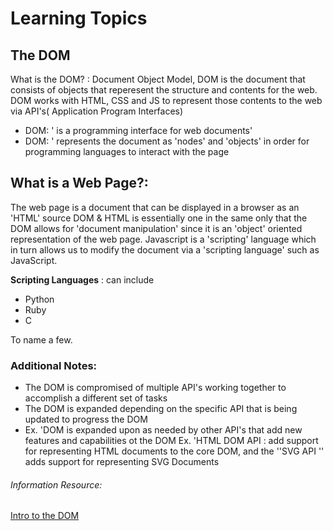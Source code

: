 # Learning Topics
## The DOM

What is the DOM? : Document Object Model, DOM is the document that consists of objects that reperesent the structure and contents for the web. DOM works with HTML, CSS and JS to represent those contents to the web via API's( Application Program Interfaces)

* DOM: ' is a programming interface for web documents'
* DOM: ' represents the document as 'nodes' and 'objects' in order for programming languages to interact with the page

## What is a Web Page?: 

The web page is a document that can be displayed in a browser as an 'HTML' source
DOM & HTML is essentially one in the same only that the DOM allows for 'document manipulation' since it is an 'object' oriented representation of the web page. Javascript is a 'scripting' language which in turn allows us to modify the document via a 'scripting language' such as JavaScript.

**Scripting Languages** : can include
* Python
* Ruby
* C

To name a few. 
### Additional Notes: 

* The DOM is compromised of multiple API's working together to accomplish a different set of tasks
* The DOM is expanded depending on the specific API that is being updated to progress the DOM
* Ex. 'DOM is expanded upon as needed by other API's that add new features and capabilities ot the DOM
Ex. 'HTML DOM API : add support for representing HTML documents to the core DOM, and the ''SVG API '' adds support for representing SVG Documents
###### Information Resource: 
[Intro to the DOM](https://developer.mozilla.org/en-US/docs/Web/API/Document_Object_Model/Introduction)